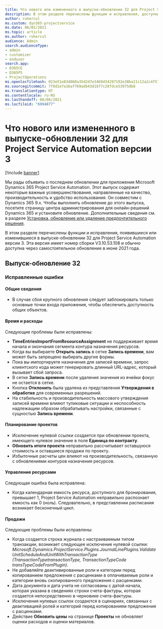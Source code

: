 ```yaml
---
title: Что нового или измененного в выпуске-обновлении 32 для Project Service Automation версии 3
description: В этом разделе перечислены функции и исправления, доступные в выпуске-обновлении 32 для Project Service Automation версии 3.
author: ruhercul
ms.custom: dyn365-projectservice
ms.date: 06/01/2021
ms.topic: article
ms.author: ruhercul
audience: Admin
search.audienceType:
- admin
- customizer
- enduser
search.app:
- D365CE
- D365PS
- ProjectOperations
ms.openlocfilehash: 023e51e834060a35d2d7e3469d34297192e38ba11c12a2c4f57424213aba44ba
ms.sourcegitcommit: 7f8d1e7a16af769adb43d1877c28fdce53975db8
ms.translationtype: HT
ms.contentlocale: ru-RU
ms.lasthandoff: 08/06/2021
ms.locfileid: "6994877"
---
```

# <a name="whats-new-or-changed-in-project-service-automation-update-release-32-v3"></a>Что нового или измененного в выпуске-обновлении 32 для Project Service Automation версии 3

[!include [banner](../includes/psa-now-project-operations.md)]

Мы рады объявить о последнем обновлении для приложения Microsoft Dynamics 365 Project Service Automation. Этот выпуск содержит некоторые важные усовершенствования, направленные на качество, производительность и удобство использования. Он совместим с Dynamics 365 9.x. Чтобы выполнить обновление до этого выпуска, посетите страницу центра администрирования для онлайн-решений Dynamics 365 и установите обновление. Дополнительные сведения см. в разделе [Установка, обновление или удаление предпочтительного решения](/power-platform/admin/install-remove-preferred-solution).

В этом разделе перечислены функции и исправления, появившиеся или изменившиеся в выпуске-обновлении 32 для Project Service Automation версии 3. Эта версия имеет номер сборки V3.10.53.108 и обычно доступна через самостоятельное обновление в июне 2021 года.

## <a name="update-release-32"></a>Выпуск-обновление 32

### <a name="bug-fixes"></a>Исправленные ошибки

#### <a name="general"></a>Общие сведения

- В случае сбоя крупного обновления следует заблокировать только основные точки входа приложения, чтобы обеспечить доступность общих объектов.

#### <a name="time-and-expense"></a>Время и расходы

Следующие проблемы были исправлены:

- **TimeEntriesImportFromResourceAssignment** не поддерживает время начала и окончания сегмента контура назначения ресурсов.
- Когда вы выбираете **Открыть запись** в сетке **Запись времени**, вам может быть запрещено выбирать другие формы.
- Пока вы импортируете назначения для записей времени, запрос клиентского кода может генерировать длинный URL-адрес, который вызывает сбой запроса.
- В сетке **Запись времени** после удаления значения из ячейки фокус не остается в сетке.
- Кнопка **Отклонить** была удалена из представления **Утверждения в обработке** для современных разрешений.
- На стабильность и производительность массового утверждения записей времени влияют тупиковые ситуации и неспособность надлежащим образом обрабатывать настройки, связанные с сущностью **Запись времени**.

#### <a name="project-planning"></a>Планирование проектов

- Исключение нулевой ссылки создается при обновлении проекта, имеющего нулевое значение в поле **Единица по контракту**.
- **Обновить итоги проекта** неправильно рассчитывает оставшуюся стоимость и оставшиеся продажи по проекту.
- Избыточные расчеты цен влияют на производительность, связанную с обновлениями контуров назначения ресурсов.

#### <a name="resource-management"></a>Управление ресурсами

Следующая ошибка была исправлена:

- Когда календарная емкость ресурса, доступного для бронирования, превышает 1, Project Service Automation неправильно распознает емкость как 0 (ноль). Следовательно, в представлении расписания возникает бесконечный цикл.

#### <a name="sales"></a>Продажи

Следующие проблемы были исправлены:

- Когда создается строка журнала с настраиваемым типом транзакции, возникает следующее исключение нулевой ссылки: *Microsoft.Dynamics.ProjectService.Plugins.JournalLinePlugins.ValidateUnitScheduleAndUnitWithTransactionType (TransactionTypetransactionType, TransactionTypeCode transTypeCodeFromPlugin)*.
- Не добавляйте деактивированные роли и категории перед копированием предложения с расценками в оплачиваемые роли и категории вновь скопированного предложения с расценками.
- Дата документа и дата учета не согласованы с датой начала, которая указана в сведениях строки счета-фактуры, которая создается непосредственно в черновике счета-фактуры.
- Исключения нулевых ссылок создаются в сценариях, связанных с деактивацией ролей и категорий перед копированием предложения с расценками.
- Действие **Обновить цены** на странице **Проекты** не обновляет оценки расходов и оценки материалов.
